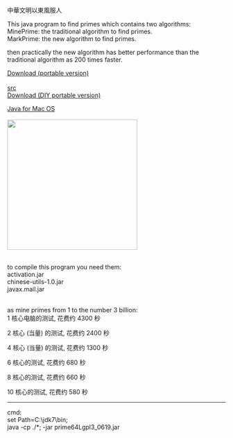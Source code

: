 中華文明以東風服人<br/>

This java program to find primes which contains two algorithms:<br/>
MinePrime: the traditional algorithm to find primes.<br/>
MarkPrime: the new algorithm to find primes.

then practically the new algorithm has better performance than the traditional algorithm
as 200 times faster.

<a href="http://c64.tw/d2.jsp" target="_blank" > Download (portable version) </a><br/>		
<a href="http://c64.tw/w20/o/viewOpenSrc.jsp" target="_blank" > src </a><br/>
<a href="http://c64.tw/w20/prime64Lgpl/prime64Lgpl3DiyPortable.zip" target="_blank" > Download (DIY portable version) </a><br/>

<a href="https://bell-sw.com/pages/downloads/?version=java-11-lts&os=macOS&bitness=64-bit&package=lite" target="_blank" > Java for Mac OS </a>
<br/>
<br/>
<img
		src="http://c64.tw/r20/main/image/prime64UI.png"
		width="300px"
		border="0" /> 
		
<br/>
to compile this program you need them:<br/>
activation.jar<br/>
chinese-utils-1.0.jar<br/>
javax.mail.jar<br/>
<br/>

as mine primes from 1 to the number 3 billion:<br/>
1 核心电脑的测试, 花费约 4300 秒<br/>

2 核心 (当量) 的测试, 花费约 2400 秒<br/>

4 核心 (当量) 的测试, 花费约 1300 秒<br/>

6 核心的测试, 花费约 680 秒<br/>

8 核心的测试, 花费约 660 秒<br/>

10 核心的测试, 花费约 580 秒<br/>

<hr/>

cmd:<br/>
set Path=C:\jdk7\bin;<br/>
java -cp ./*; -jar prime64Lgpl3_0619.jar


